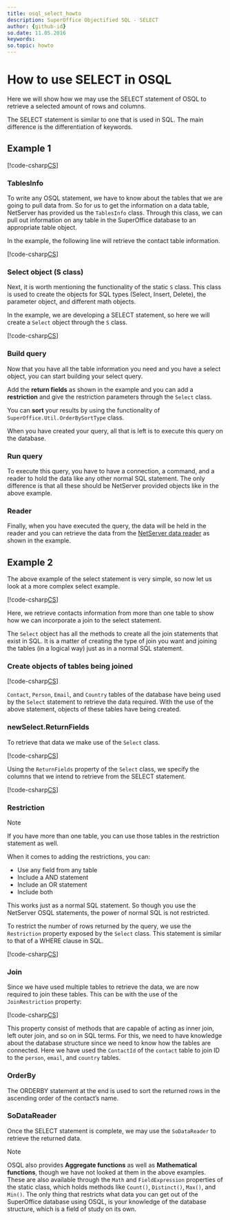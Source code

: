 ```yaml
---
title: osql_select_howto
description: SuperOffice Objectified SQL - SELECT
author: {github-id}
so.date: 11.05.2016
keywords:
so.topic: howto
---
```


# How to use SELECT in OSQL

Here we will show how we may use the SELECT statement of OSQL to retrieve a selected amount of rows and columns.

The SELECT statement is similar to one that is used in SQL. The main difference is the differentiation of keywords.

## Example 1

[!code-csharp[CS](includes/select-1.cs)]

### TablesInfo

To write any OSQL statement, we have to know about the tables that we are going to pull data from. So for us to get the information on a data table, NetServer has provided us the `TablesInfo` class. Through this class, we can pull out information on any table in the SuperOffice database to an appropriate table object.

In the example, the following line will retrieve the contact table information.

[!code-csharp[CS](includes/select-1.cs?range=10)]

### Select object (S class)

Next, it is worth mentioning the functionality of the static `S` class. This class is used to create the objects for SQL types (Select, Insert, Delete), the parameter object, and different math objects.

In the example, we are developing a SELECT statement, so here we will create a `Select` object through the `S` class.

[!code-csharp[CS](includes/select-1.cs?range=13)]

### Build query

Now that you have all the table information you need and you have a select object, you can start building your select query.

Add the **return fields** as shown in the example and you can add a **restriction** and give the restriction parameters through the `Select` class.

You can **sort** your results by using the functionality of `SuperOffice.Util.OrderBySortType` class.

When you have created your query, all that is left is to execute this query on the database.

### Run query

To execute this query, you have to have a connection, a command, and a reader to hold the data like any other normal SQL statement. The only difference is that all these should be NetServer provided objects like in the above example.

### Reader

Finally, when you have executed the query, the data will be held in the reader and you can retrieve the data from the [NetServer data reader][1] as shown in the example.

## Example 2

The above example of the select statement is very simple, so now let us look at a more complex select example.

[!code-csharp[CS](includes/select-2.cs)]

Here, we retrieve contacts information from more than one table to show how we can incorporate a join to the select statement.

The `Select` object has all the methods to create all the join statements that exist in SQL. It is a matter of creating the type of join you want and joining the tables (in a logical way) just as in a normal SQL statement.

### Create objects of tables being joined

[!code-csharp[CS](includes/select-2.cs?range=8-11)]

`Contact`, `Person`, `Email`, and `Country` tables of the database have being used by the `Select` statement to retrieve the data required. With the use of the above statement, objects of these tables have being created.

### newSelect.ReturnFields

To retrieve that data we make use of the `Select` class.

[!code-csharp[CS](includes/select-2.cs?range=14)]

Using the `ReturnFields` property of the `Select` class, we specify the columns that we intend to retrieve from the SELECT statement.

[!code-csharp[CS](includes/select-2.cs?range=16)]

### Restriction

> [!NOTE]
> If you have more than one table, you can use those tables in the restriction statement as well.

When it comes to adding the restrictions, you can:

* Use any field from any table
* Include a AND statement
* Include an OR statement
* Include both

This works just as a normal SQL statement. So though you use the NetServer OSQL statements, the power of normal SQL is not restricted.

To restrict the number of rows returned by the query, we use the `Restriction` property exposed by the `Select` class. This statement is similar to that of a WHERE clause in SQL.

[!code-csharp[CS](includes/select-2.cs?range=19)]

### Join

Since we have used multiple tables to retrieve the data, we are now required to join these tables. This can be with the use of the `JoinRestriction` property:

[!code-csharp[CS](includes/select-2.cs?range=22-24)]

This property consist of methods that are capable of acting as inner join, left outer join, and so on in SQL terms. For this, we need to have knowledge about the database structure since we need to know how the tables are connected. Here we have used the `ContactId` of the `contact` table to join ID to the `person`, `email`, and `country` tables.

### OrderBy

The ORDERBY statement at the end is used to sort the returned rows in the ascending order of the contact’s name.

### SoDataReader

Once the SELECT statement is complete, we may use the `SoDataReader` to retrieve the returned data.

> [!NOTE]
> OSQL also provides **Aggregate functions** as well as **Mathematical functions**, though we have not looked at them in the above examples. These are also available through the `Math` and `FieldExpression` properties of the static class, which holds methods like `Count()`, `Distinct()`, `Max()`, and `Min()`. The only thing that restricts what data you can get out of the SuperOffice database using OSQL, is your knowledge of the database structure, which is a field of study on its own.

<!-- Referenced links -->
[1]: ../so-data-reader.md
